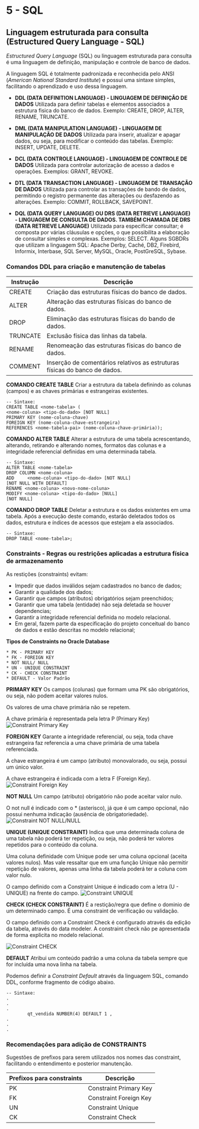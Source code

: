 ﻿# 5 - SQL

## Linguagem estruturada para consulta (Estructured Query Language - SQL)
*Estructured Query Language* (SQL) ou linguagem estruturada para consulta é uma linguagem de definição, manipulação e controle de banco de dados.

A linguagem SQL é totalmente padronizada e reconhecida pelo ANSI (*American National Standard Institute*) e possui uma sintaxe simples, facilitando o aprendizado e uso dessa linguagem.

* **DDL (DATA DEFINITION LANGUAGE) - LINGUAGEM DE DEFINIÇÃO DE DADOS**
Utilizada para definir tabelas e elementos associados a estrutura fisica do banco de dados.
Exemplo: CREATE, DROP, ALTER, RENAME, TRUNCATE.

* **DML (DATA MANIPULATION LANGUAGE) - LINGUAGEM DE MANIPULAÇÃO DE DADOS**
Utilizada para inserir, atualizar e apagar dados, ou seja, para modificar o conteúdo das tabelas.
Exemplo: INSERT, UPDATE, DELETE.
* **DCL (DATA CONTROLE LANGUAGE) - LINGUAGEM DE CONTROLE DE DADOS**
Utilizada para controlar autorização de acesso a dados e operações.
Exemplos: GRANT, REVOKE.
* **DTL (DATA TRANSACTION LANGUAGE) - LINGUAGEM DE TRANSAÇÃO DE DADOS**
Utilizada para controlar as transações de bando de dados, permitindo o registro permanente das alterações ou desfazendo as alterações.
Exemplo: COMMIT, ROLLBACK, SAVEPOINT.
* **DQL (DATA QUERY LANGUAGE) OU DRS (DATA RETRIEVE LANGUAGE) - LINGUAGEM DE CONSULTA DE DADOS. TAMBÉM CHAMADA DE DRS (DATA RETRIEVE LANGUAGE)**
Utilizada para especificar consultar; é composta por várias cláusulas e opções, o que possibilita a elaboração de consultar simples e complexas.
Exemplos: SELECT.
Alguns SGBDRs que utilizam a linguagem SQL: Apache Derby, Caché, DB2, Firebird, Informix, Interbase, SQL Server, MySQL, Oracle, PostGreSQL, Sybase.

### Comandos DDL para criação e manutenção de tabelas

Instrução | Descrição
-------- | -----
CREATE | Criação das estruturas físicas do banco de dados.
ALTER | Alteração das estruturas físicas do banco de dados.
DROP | Eliminação das estruturas físicas do bando de dados.
TRUNCATE | Exclusão física das linhas da tabela.
RENAME | Renomeação das estruturas físicas do banco de dados.
COMMENT | Inserção de comentários relativos as estruturas físicas do banco de dados.

**COMANDO CREATE TABLE**
Criar a estrutura da tabela definindo as colunas (campos) e as chaves primárias e estrangeiras existentes.

```
-- Sintaxe:
CREATE TABLE <nome-tabela> (
<nome-coluna> <tipo-do-dado> [NOT NULL]
PRIMARY KEY (nome-coluna-chave)
FOREIGN KEY (nome-coluna-chave-estrangeira) 
REFERENCES <nome-tabela-pai> (nome-coluna-chave-primária));
```
**COMANDO ALTER TABLE**
Alterar a estrutura de uma tabela acrescentando, alterando, retirando e alterando nomes, formatos das colunas e a integridade referencial definidas em uma determinada tabela.

```
-- Sintaxe:
ALTER TABLE <nome-tabela>
DROP COLUMN <nome-coluna>
ADD 	<nome-coluna> <tipo-do-dado> [NOT NULL]
[NOT NULL WITH DEFAULT] 
RENAME <nome-coluna> <novo-nome-coluna>
MODIFY <nome-coluna> <tipo-do-dado> [NULL]
[NOT NULL]
```

**COMANDO DROP TABLE**
Deletar a estrutura e os dados existentes em uma tabela. Após a execução deste comando, estarão deletados todos os dados, estrutura e índices de acessos que estejam a ela associados.

```
-- Sintaxe:
DROP TABLE <nome-tabela>;
```

### Constraints - Regras ou restrições aplicadas a estrutura física de armazenamento

As restições (constraints) evitam:
* Impedir que dados inválidos sejam cadastrados no banco de dados;
* Garantir a qualidade dos dados;
* Garantir que campos (atributos) obrigatórios sejam preenchidos;
* Garantir que uma tabela (entidade) não seja deletada se houver dependencias;
* Garantir a integridade referencial definida no modelo relacional.
* Em geral, fazem parte da especificação do projeto conceitual do banco de dados e estão descritas no modelo relacional;

**Tipos de Constraints no Oracle Database**
```
* PK - PRIMARY KEY
* FK - FOREIGN KEY
* NOT NULL/ NULL
* UN - UNIQUE CONSTRAINT
* CK - CHECK CONSTRAINT
* DEFAULT - Valor Padrão
```

**PRIMARY KEY**
Os campos (colunas) que formam uma PK são obrigatórios, ou seja, não podem aceitar valores nulos.

Os valores de uma chave primária não se repetem.

A chave primária é representada pela letra P (Primary Key)
![Constraint Primary Key](https://s3.amazonaws.com/b5fa8c4024182e6fb580b451bb51ed1719e4949feb566bd9b6b92b85df31576/wp-content/uploads/2023/02/02133733/on-image-414-1024x666.jpg)

**FOREIGN KEY**
Garante a integridade referencial, ou seja, toda chave estrangeira faz referencia a uma chave primária de uma tabela referenciada.

A chave estrangeira é um campo (atributo) monovalorado, ou seja, possui um único valor.

A chave estrangeira é indicada com a letra F (Foreign Key).
![Constraint Foreign Key](https://s3.amazonaws.com/b5fa8c4024182e6fb580b451bb51ed1719e4949feb566bd9b6b92b85df31576/wp-content/uploads/2023/02/02133738/on-image-517-1024x666.jpg)

**NOT NULL**
Um campo (atributo) obrigatório não pode aceitar valor nulo.

O not null é indicado com o * (asterisco), já que é um campo opcional, não possui nenhuma indicação (ausência de obrigatoriedade).
![Constraint NOT NULL/NULL](https://s3.amazonaws.com/b5fa8c4024182e6fb580b451bb51ed1719e4949feb566bd9b6b92b85df31576/wp-content/uploads/2023/02/02133742/on-image-64-1024x666.jpg)

**UNIQUE (UNIQUE CONSTRAINT)**
Indica que uma determinada coluna de uma tabela não poderá ter repetição, ou seja, não poderá ter valores repetidos para o conteúdo da coluna.

Uma coluna definidade com Unique pode ser uma coluna opcional (aceita valores nulos). Mas vale ressaltar que em uma função Unique não permitir repetição de valores, apenas uma linha da tabela poderá ter a coluna com valor nulo.

O campo definido com a Constraint Unique é indicado com a letra (U - UNIQUE) na frente do campo.
![Constraint UNIQUE](https://s3.amazonaws.com/b5fa8c4024182e6fb580b451bb51ed1719e4949feb566bd9b6b92b85df31576/wp-content/uploads/2023/02/02133746/on-image-74-1024x666.jpg)

**CHECK (CHECK CONSTRAINT)**
É a restição/regra que define o dominio de um determinado campo. É uma constraint de verificação ou validação.

O campo definido com a Constraint Check é configurado através da edição da tabela, através do data modeler. A constraint check não pe apresentada de forma explicita no modelo relacional.

![Constraint CHECK](https://s3.amazonaws.com/b5fa8c4024182e6fb580b451bb51ed1719e4949feb566bd9b6b92b85df31576/wp-content/uploads/2023/02/02133750/on-image-84-1024x666.jpg)

**DEFAULT**
Atribui um conteúdo padrão a uma coluna da tabela sempre que for incluída uma nova linha na tabela.

Podemos definir a *Constraint Default* através da linguagem SQL, comando DDL, conforme fragmento de código abaixo.
```
-- Sintaxe:
.
.
.
        qt_vendida NUMBER(4) DEFAULT 1 ,
.
.
.
```

### Recomendações para adição de CONSTRAINTS
Sugestões de prefixos para serem utilizados nos nomes das constraint, facilitando o entendimento e posterior manutenção.

Prefixos para constraints | Descrição
-------- | -----
PK | Constraint Primary Key
FK | Constraint Foreign Key
UN | Constraint Unique
CK | Constraint Check


